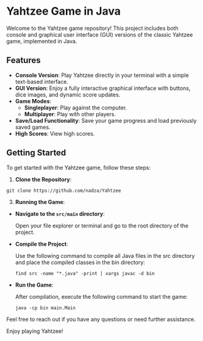 # Yahtzee Game in Java

Welcome to the Yahtzee game repository! This project includes both console and graphical user interface (GUI) versions of the classic Yahtzee game, implemented in Java.

## Features

- **Console Version**: Play Yahtzee directly in your terminal with a simple text-based interface.
- **GUI Version**: Enjoy a fully interactive graphical interface with buttons, dice images, and dynamic score updates.
- **Game Modes**: 
  - **Singleplayer**: Play against the computer.
  - **Multiplayer**: Play with other players.
- **Save/Load Functionality**: Save your game progress and load previously saved games.
- **High Scores**: View high scores.

## Getting Started

To get started with the Yahtzee game, follow these steps:

1. **Clone the Repository**:
```
git clone https://github.com/nadza/Yahtzee
```

3. **Running the Game**:

- **Navigate to the `src/main` directory**:
  
  Open your file explorer or terminal and go to the root directory of the project.
- **Compile the Project**:
  
  Use the following command to compile all Java files in the src directory and place the compiled classes in the bin directory:
  ```
  find src -name "*.java" -print | xargs javac -d bin
  ```
- **Run the Game**:
  
  After compilation, execute the following command to start the game:
  ```
  java -cp bin main.Main
  ```

Feel free to reach out if you have any questions or need further assistance.

Enjoy playing Yahtzee!
